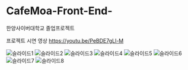 # CafeMoa-Front-End-
한양사이버대학교 졸업프로젝트

프로젝트 시연 영상
https://youtu.be/PeBDE7gLl-M

![슬라이드1](https://github.com/seonu5849/CafeMoa-Front-End-/assets/30854018/9e373661-271f-4fb5-b522-265b013cc04d)
![슬라이드2](https://github.com/seonu5849/CafeMoa-Front-End-/assets/30854018/53080c04-3fb8-410c-a946-b51bc8c1dfae)
![슬라이드3](https://github.com/seonu5849/CafeMoa-Front-End-/assets/30854018/4346bfd6-40fa-4ada-a41b-1c4ff55fd86d)
![슬라이드4](https://github.com/seonu5849/CafeMoa-Front-End-/assets/30854018/b0d314fb-6fc8-467c-8e54-5ca6b74b721a)
![슬라이드5](https://github.com/seonu5849/CafeMoa-Front-End-/assets/30854018/98db0ac1-b9b6-4c77-9a41-b5f6e428a187)
![슬라이드6](https://github.com/seonu5849/CafeMoa-Front-End-/assets/30854018/050da889-2cda-4518-bf57-0022b92f7fa5)
![슬라이드7](https://github.com/seonu5849/CafeMoa-Front-End-/assets/30854018/63fc9e16-675a-4d91-bb71-ba73ee6de90f)
![슬라이드8](https://github.com/seonu5849/CafeMoa-Front-End-/assets/30854018/3c7d1c65-8684-48b8-8da4-76e3b954c69d)
